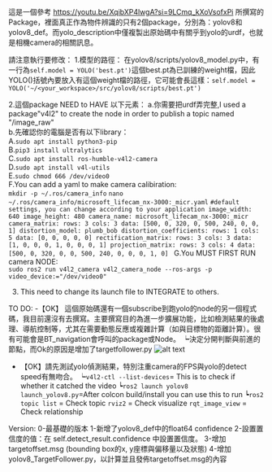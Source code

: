 這是一個參考 https://youtu.be/XqibXP4lwgA?si=9LCmq_kXoVsofxPi 所撰寫的Package，裡面真正作為物件辨識的只有2個package，分別為：yolov8和yolov8_def。而yolo_description中僅複製出原始碼中有關乎到yolo的urdf，也就是相機camera的相關訊息。

請注意執行要修改：
1.模型的路徑：
    在yolov8/scripts/yolov8_model.py中，有一行為```self.model = YOLO('best.pt')```這個best.pt為已訓練的weight檔，因此YOLO()括號內要放入有這個weight檔的路徑，它可能會長這樣：```self.model = YOLO('~/<your_workspace>/src/yolov8/scripts/best.pt')  ```

2.這個package NEED to HAVE 以下元素：
    a.你需要把urdf弄完整,I used a package"v4l2" to create the node in order to publish a topic named "/image_raw"  
    b.先確認你的電腦是否有以下library：  
        A.```sudo apt install python3-pip```   
        B.```pip3 install ultralytics```  
        C.```sudo apt install ros-humble-v4l2-camera```  
        D.```sudo apt install v4l-utils```  
        E.```sudo chmod 666 /dev/video0```  
        F.You can add a yaml to make camera calibiration:  
          ```mkdir -p ~/.ros/camera_info```
          ```nano ~/.ros/camera_info/microsoft_lifecam_nx-3000:_micr.yaml```
          ```#default settings, you can change according to your application
              image_width: 640
              image_height: 480
              camera_name: microsoft_lifecam_nx-3000:_micr
              camera_matrix:
                rows: 3
                cols: 3
                data: [500, 0, 320, 0, 500, 240, 0, 0, 1]
              distortion_model: plumb_bob
              distortion_coefficients:
                rows: 1
                cols: 5
                data: [0, 0, 0, 0, 0]
              rectification_matrix:
                rows: 3
                cols: 3
                data: [1, 0, 0, 0, 1, 0, 0, 0, 1]
              projection_matrix:
                rows: 3
                cols: 4
                data: [500, 0, 320, 0, 0, 500, 240, 0, 0, 0, 1, 0]
          ```
        G.You MUST FIRST RUN camera NODE:  
          ```sudo ros2 run v4l2_camera v4l2_camera_node --ros-args -p video_device:="/dev/video0"```

3. This need to change its launch file to INTEGRATE to others.


TO DO:
 -【OK】 這個原始碼還有一個subscribe到跑yolo的node的另一個程式碼，我目前還沒有去撰寫。主要撰寫目的為進一步擴展功能，比如檢測結果的後處理、導航控制等，尤其在需要動態反應或複雜計算（如與目標物的距離計算）。很有可能會是BT_navigation會呼叫的package或Node。
   ┕決定分開判斷與前進的節點，而Ok的原因是增加了targetfollower.py
   ![alt text](image.png)
 - 【OK】請先測試yolo偵測結果，特別注重camera的FPS與yolo的detect speed有無吻合。
   ┕```v4l2-ctl --list-devices```= This is to check if whether it catched the video
   ┕```ros2 launch yolov8 launch_yolov8.py```=After colcon build/install you can use this to run
   ┕```ros2 topic list``` = Check topic
   ```rviz2``` = Check visualize
   ```rqt_image_view``` = Check relationship



Version:
0-最基礎的版本
1-新增了yolov8_def中的float64 confidence
2-設置置信度的值：在 self.detect_result.confidence 中設置置信度。
3-增加targetoffset.msg (bounding box的x, y座標與偏移量以及狀態)
4-增加yolov8_TargetFollower.py，以計算並且發佈targetoffset.msg的內容

